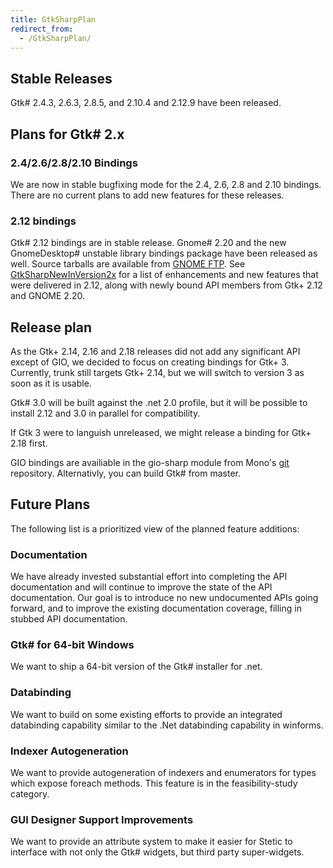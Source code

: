 ```yaml
---
title: GtkSharpPlan
redirect_from:
  - /GtkSharpPlan/
---
```


Stable Releases
---------------

Gtk# 2.4.3, 2.6.3, 2.8.5, and 2.10.4 and 2.12.9 have been released.

Plans for Gtk# 2.x
-------------------

### 2.4/2.6/2.8/2.10 Bindings

We are now in stable bugfixing mode for the 2.4, 2.6, 2.8 and 2.10 bindings. There are no current plans to add new features for these releases.

### 2.12 bindings

Gtk# 2.12 bindings are in stable release. Gnome# 2.20 and the new GnomeDesktop# unstable library bindings package have been released as well. Source tarballs are available from [GNOME FTP](https://ftp.gnome.org/pub/gnome/sources/gtk-sharp/2.12). See [GtkSharpNewInVersion2x](/docs/gui/gtksharp/new-in-version-2x/) for a list of enhancements and new features that were delivered in 2.12, along with newly bound API members from Gtk+ 2.12 and GNOME 2.20.

Release plan
------------

As the Gtk+ 2.14, 2.16 and 2.18 releases did not add any significant API except of GIO, we decided to focus on creating bindings for Gtk+ 3. Currently, trunk still targets Gtk+ 2.14, but we will switch to version 3 as soon as it is usable.

Gtk# 3.0 will be built against the .net 2.0 profile, but it will be possible to install 2.12 and 3.0 in parallel for compatibility.

If Gtk 3 were to languish unreleased, we might release a binding for Gtk+ 2.18 first.

GIO bindings are availiable in the gio-sharp module from Mono's [git](/community/contributing/source-code-repository/) repository. Alternativly, you can build Gtk# from master.

Future Plans
------------

The following list is a prioritized view of the planned feature additions:

### Documentation

We have already invested substantial effort into completing the API documentation and will continue to improve the state of the API documentation. Our goal is to introduce no new undocumented APIs going forward, and to improve the existing documentation coverage, filling in stubbed API documentation.

### Gtk# for 64-bit Windows

We want to ship a 64-bit version of the Gtk# installer for .net.

### Databinding

We want to build on some existing efforts to provide an integrated databinding capability similar to the .Net databinding capability in winforms.

### Indexer Autogeneration

We want to provide autogeneration of indexers and enumerators for types which expose foreach methods. This feature is in the feasibility-study category.

### GUI Designer Support Improvements

We want to provide an attribute system to make it easier for Stetic to interface with not only the Gtk# widgets, but third party super-widgets.

